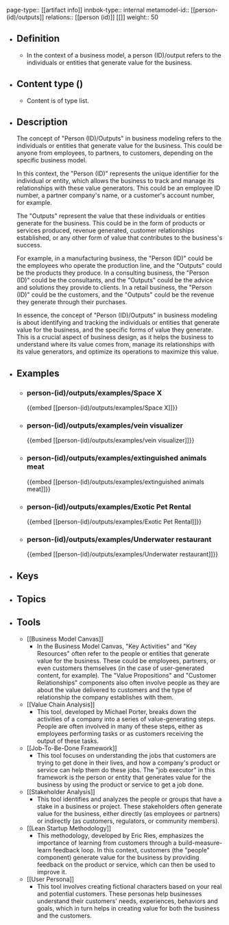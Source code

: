 page-type:: [[artifact info]]
innbok-type:: internal
metamodel-id:: [[person-(id)/outputs]]
relations:: [[person (id)]] [[]]
weight:: 50

- ## Definition
  - In the context of a business model, a person (ID)/output refers to the individuals or entities that generate value for the business.
- ## Content type ()
  - Content is of type list.
  
- ## Description
  The concept of "Person (ID)/Outputs" in business modeling refers to the individuals or entities that generate value for the business. This could be anyone from employees, to partners, to customers, depending on the specific business model. 
  
  In this context, the "Person (ID)" represents the unique identifier for the individual or entity, which allows the business to track and manage its relationships with these value generators. This could be an employee ID number, a partner company's name, or a customer's account number, for example.
  
  The "Outputs" represent the value that these individuals or entities generate for the business. This could be in the form of products or services produced, revenue generated, customer relationships established, or any other form of value that contributes to the business's success.
  
  For example, in a manufacturing business, the "Person (ID)" could be the employees who operate the production line, and the "Outputs" could be the products they produce. In a consulting business, the "Person (ID)" could be the consultants, and the "Outputs" could be the advice and solutions they provide to clients. In a retail business, the "Person (ID)" could be the customers, and the "Outputs" could be the revenue they generate through their purchases.
  
  In essence, the concept of "Person (ID)/Outputs" in business modeling is about identifying and tracking the individuals or entities that generate value for the business, and the specific forms of value they generate. This is a crucial aspect of business design, as it helps the business to understand where its value comes from, manage its relationships with its value generators, and optimize its operations to maximize this value.
- ## Examples
  - ### person-(id)/outputs/examples/Space X
    {{embed [[person-(id)/outputs/examples/Space X]]}}
  - ### person-(id)/outputs/examples/vein visualizer
    {{embed [[person-(id)/outputs/examples/vein visualizer]]}}
  - ### person-(id)/outputs/examples/extinguished animals meat
    {{embed [[person-(id)/outputs/examples/extinguished animals meat]]}}
  - ### person-(id)/outputs/examples/Exotic Pet Rental
    {{embed [[person-(id)/outputs/examples/Exotic Pet Rental]]}}
  - ### person-(id)/outputs/examples/Underwater restaurant
    {{embed [[person-(id)/outputs/examples/Underwater restaurant]]}}
  
- ## Keys
  
- ## Topics
  
- ## Tools
  - [[Business Model Canvas]]
    - In the Business Model Canvas, "Key Activities" and "Key Resources" often refer to the people or entities that generate value for the business. These could be employees, partners, or even customers themselves (in the case of user-generated content, for example). The "Value Propositions" and "Customer Relationships" components also often involve people as they are about the value delivered to customers and the type of relationship the company establishes with them.
  - [[Value Chain Analysis]]
    - This tool, developed by Michael Porter, breaks down the activities of a company into a series of value-generating steps. People are often involved in many of these steps, either as employees performing tasks or as customers receiving the output of these tasks.
  - [[Job-To-Be-Done Framework]]
    - This tool focuses on understanding the jobs that customers are trying to get done in their lives, and how a company's product or service can help them do these jobs. The "job executor" in this framework is the person or entity that generates value for the business by using the product or service to get a job done.
  - [[Stakeholder Analysis]]
    - This tool identifies and analyzes the people or groups that have a stake in a business or project. These stakeholders often generate value for the business, either directly (as employees or partners) or indirectly (as customers, regulators, or community members).
  - [[Lean Startup Methodology]]
    - This methodology, developed by Eric Ries, emphasizes the importance of learning from customers through a build-measure-learn feedback loop. In this context, customers (the "people" component) generate value for the business by providing feedback on the product or service, which can then be used to improve it.
  - [[User Persona]]
    - This tool involves creating fictional characters based on your real and potential customers. These personas help businesses understand their customers' needs, experiences, behaviors and goals, which in turn helps in creating value for both the business and the customers.

